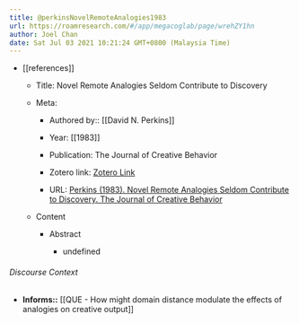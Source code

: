 ```yaml
---
title: @perkinsNovelRemoteAnalogies1983
url: https://roamresearch.com/#/app/megacoglab/page/wrehZY1hn
author: Joel Chan
date: Sat Jul 03 2021 10:21:24 GMT+0800 (Malaysia Time)
---
```


- [[references]]

    - Title: Novel Remote Analogies Seldom Contribute to Discovery

    - Meta:

        - Authored by:: [[David N. Perkins]]

        - Year: [[1983]]

        - Publication: The Journal of Creative Behavior

        - Zotero link: [Zotero Link](zotero://select/items/1_EFKXPV3T)

        - URL: [Perkins (1983). Novel Remote Analogies Seldom Contribute to Discovery. The Journal of Creative Behavior](undefined)

    - Content

        - Abstract

            - undefined

###### Discourse Context

- **Informs::** [[QUE - How might domain distance modulate the effects of analogies on creative output]]
